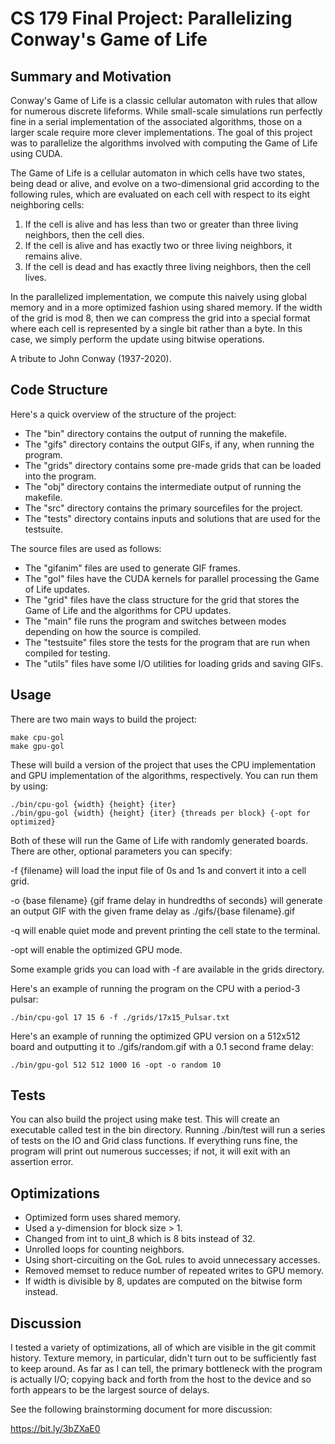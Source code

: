 # CS 179 Final Project: Parallelizing Conway's Game of Life

## Summary and Motivation

Conway's Game of Life is a classic cellular automaton with rules that allow for numerous discrete lifeforms. While small-scale simulations run perfectly fine in a serial implementation of the associated algorithms, those on a larger scale require more clever implementations. The goal of this project was to parallelize the algorithms involved with computing the Game of Life using CUDA.

The Game of Life is a cellular automaton in which cells have two states, being dead or alive, and evolve on a two-dimensional grid according to the following rules, which are evaluated on each cell with respect to its eight neighboring cells:

1. If the cell is alive and has less than two or greater than three living neighbors, then the cell dies.
2. If the cell is alive and has exactly two or three living neighbors, it remains alive.
3. If the cell is dead and has exactly three living neighbors, then the cell lives.

In the parallelized implementation, we compute this naively using global memory and in a more optimized fashion using shared memory. If the width of the grid is mod 8, then we can compress the grid into a special format where each cell is represented by a single bit rather than a byte. In this case, we simply perform the update using bitwise operations.

A tribute to John Conway (1937-2020).

## Code Structure

Here's a quick overview of the structure of the project:

* The "bin" directory contains the output of running the makefile.
* The "gifs" directory contains the output GIFs, if any, when running the program.
* The "grids" directory contains some pre-made grids that can be loaded into the program.
* The "obj" directory contains the intermediate output of running the makefile.
* The "src" directory contains the primary sourcefiles for the project.
* The "tests" directory contains inputs and solutions that are used for the testsuite.

The source files are used as follows:

* The "gifanim" files are used to generate GIF frames.
* The "gol" files have the CUDA kernels for parallel processing the Game of Life updates.
* The "grid" files have the class structure for the grid that stores the Game of Life and the algorithms for CPU updates.
* The "main" file runs the program and switches between modes depending on how the source is compiled.
* The "testsuite" files store the tests for the program that are run when compiled for testing.
* The "utils" files have some I/O utilities for loading grids and saving GIFs.

## Usage

There are two main ways to build the project:

```
make cpu-gol
make gpu-gol
```

These will build a version of the project that uses the CPU implementation and GPU implementation of the algorithms, respectively. You can run them by using:

```
./bin/cpu-gol {width} {height} {iter}
./bin/gpu-gol {width} {height} {iter} {threads per block} {-opt for optimized}
```

Both of these will run the Game of Life with randomly generated boards. There are other, optional parameters you can specify:

-f {filename} will load the input file of 0s and 1s and convert it into a cell grid.

-o {base filename} {gif frame delay in hundredths of seconds} will generate an output GIF with the given frame delay as ./gifs/{base filename}.gif

-q will enable quiet mode and prevent printing the cell state to the terminal.

-opt will enable the optimized GPU mode.

Some example grids you can load with -f are available in the grids directory.

Here's an example of running the program on the CPU with a period-3 pulsar:

```
./bin/cpu-gol 17 15 6 -f ./grids/17x15_Pulsar.txt
````

Here's an example of running the optimized GPU version on a 512x512 board and outputting it to ./gifs/random.gif with a 0.1 second frame delay:

```
./bin/gpu-gol 512 512 1000 16 -opt -o random 10
```

## Tests

You can also build the project using make test. This will create an executable called test in the bin directory. Running ./bin/test will run a series of tests on the IO and Grid class functions. If everything runs fine, the program will print out numerous successes; if not, it will exit with an assertion error.

## Optimizations

* Optimized form uses shared memory.
* Used a y-dimension for block size > 1.
* Changed from int to uint_8 which is 8 bits instead of 32.
* Unrolled loops for counting neighbors.
* Using short-circuiting on the GoL rules to avoid unnecessary accesses.
* Removed memset to reduce number of repeated writes to GPU memory.
* If width is divisible by 8, updates are computed on the bitwise form instead.

## Discussion

I tested a variety of optimizations, all of which are visible in the git commit history. Texture memory, in particular, didn't turn out to be sufficiently fast to keep around. As far as I can tell, the primary bottleneck with the program is actually I/O; copying back and forth from the host to the device and so forth appears to be the largest source of delays.

See the following brainstorming document for more discussion:

https://bit.ly/3bZXaE0